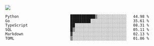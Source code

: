 ![](https://github-profile-summary-cards.vercel.app/api/cards/profile-details?username=igtm&theme=dracula)
<!--START_SECTION:waka-->

```text
Python                       ███████████▒░░░░░░░░░░░░░   44.98 %
Go                           █████████░░░░░░░░░░░░░░░░   35.61 %
TypeScript                   ██░░░░░░░░░░░░░░░░░░░░░░░   08.31 %
SQL                          █▒░░░░░░░░░░░░░░░░░░░░░░░   05.11 %
Markdown                     ▓░░░░░░░░░░░░░░░░░░░░░░░░   02.13 %
TOML                         ▒░░░░░░░░░░░░░░░░░░░░░░░░   01.86 %
```

<!--END_SECTION:waka-->
